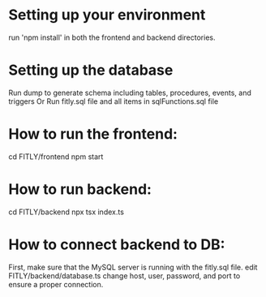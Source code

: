 # Setting up your environment
run 'npm install' in both the frontend and backend directories.

# Setting up the database
Run dump to generate schema including tables, procedures, events, and triggers
Or
Run fitly.sql file and all items in sqlFunctions.sql file

# How to run the frontend:
cd FITLY/frontend
npm start

# How to run backend:
cd FITLY/backend
npx tsx index.ts

# How to connect backend to DB:
First, make sure that the MySQL server is running with the fitly.sql file.
edit FITLY/backend/database.ts
change host, user, password, and port to ensure a proper connection.
